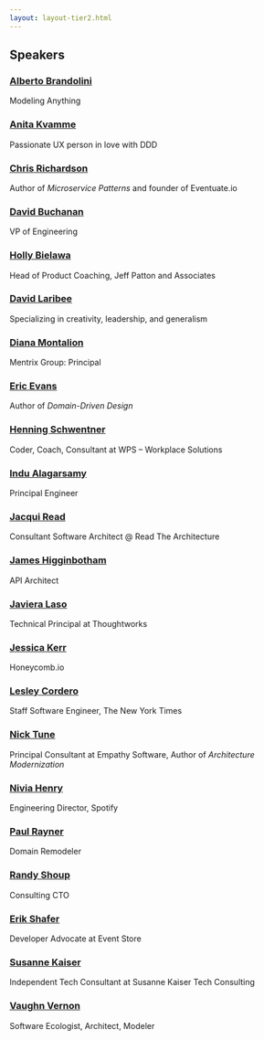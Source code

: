 ```yaml
---
layout: layout-tier2.html
---
```

<div class="container section speakers">
  <h2 class="text-center">Speakers</h2>
    <div class="row">
        <div class="speaker-container">
            <a href="alberto-brandolini.html"><div class="speaker-img alberto-brandolini">
            </div></a>
            <h3><a class="speaker-name" href="alberto-brandolini.html">Alberto Brandolini</a></h3>
            <p class="speaker-details">Modeling Anything</p>
        </div>
        <div class="speaker-container">
            <a href="anita-kvamme.html"><div class="new-speaker-img anita-kvamme"></div></a>
            <h3><a class="speaker-name" href="anita-kvamme.html">Anita Kvamme</a></h3>
            <p class="speaker-details">Passionate UX person in love with DDD</p>
        </div>
        <div class="speaker-container">
            <a href="chris-richardson.html"><div class="speaker-img chris-richardson">
        </div></a>
            <h3><a class="speaker-name" href="chris-richardson.html">Chris Richardson</a></h3>
            <p class="speaker-details">Author of <em>Microservice Patterns</em> and founder of Eventuate.io</p>
        </div>
        <div class="speaker-container">
            <a href="david-buchanan.html"><div class="new-speaker-img david-buchanan"></div></a>
            <h3><a class="speaker-name" href="david-buchanan.html">David Buchanan</a></h3>
            <p class="speaker-details">VP of Engineering</p>
        </div>
    </div>
    <div class="row">
        <div class="speaker-container">
            <a href="holly-bielawa.html"><div class="new-speaker-img holly-bielawa"></div></a>
            <h3><a class="speaker-name" href="holly-bielawa.html">Holly Bielawa</a></h3>
            <p class="speaker-details">Head of Product Coaching, Jeff Patton and Associates</p>
        </div>
        <div class="speaker-container">
            <a href="david-laribee.html"><div class="new-speaker-img david-laribee"></div></a>
            <h3><a class="speaker-name" href="david-laribee.html">David Laribee</a></h3>
            <p class="speaker-details">Specializing in creativity, leadership, and generalism</p>
        </div>
        <div class="speaker-container">
            <a href="diana-montalion.html"><div class="speaker-img diana-montalion">
            </div></a>
            <h3><a class="speaker-name" href="diana-montalion.html">Diana Montalion</a></h3>
            <p class="speaker-details">Mentrix Group: Principal</p>
        </div>
        <div class="speaker-container">
            <a href="eric-evans.html"><div class="speaker-img eric-evans">
            </div></a>
            <h3><a class="speaker-name" href="eric-evans.html">Eric Evans</a></h3>
            <p class="speaker-details">Author of <em>Domain-Driven Design</em></p>
        </div>
    </div>
    <div class="row">
        <div class="speaker-container">
            <a href="henning-schwentner.html"><div class="speaker-img henning-schwentner">
            </div></a>
            <h3><a class="speaker-name" href="henning-schwentner.html">Henning Schwentner</a></h3>
            <p class="speaker-details">Coder, Coach, Consultant at WPS – Workplace Solutions</p>
        </div>
        <div class="speaker-container">
            <a href="indu-alagarsamy.html"><div class="speaker-img indu-alagarsamy">
            </div></a>
            <h3><a class="speaker-name" href="indu-alagarsamy.html">Indu Alagarsamy</a></h3>
            <p class="speaker-details">Principal Engineer</p>
        </div>
        <div class="speaker-container">
            <a href="jacqui-read.html"><div class="new-speaker-img jacqui-read"></div></a>
            <h3><a class="speaker-name" href="jacqui-read.html">Jacqui Read</a></h3>
            <p class="speaker-details">Consultant Software Architect @ Read The Architecture</p>
        </div>
        <div class="speaker-container">
            <a href="james-higginbotham.html"><div class="new-speaker-img james-higginbotham"></div></a>
            <h3><a class="speaker-name" href="james-higginbotham.html">James Higginbotham</a></h3>
            <p class="speaker-details">API Architect</p>
        </div>
    </div>
    <div class="row">
        <div class="speaker-container">
            <a href="javiera-laso.html"><div class="new-speaker-img javiera-laso"></div></a>
            <h3><a class="speaker-name" href="javiera-laso.html">Javiera Laso</a></h3>
            <p class="speaker-details">Technical Principal at Thoughtworks</p>
        </div>
        <div class="speaker-container">
            <a href="jessica-kerr.html"><div class="new-speaker-img jessica-kerr"></div></a>
            <h3><a class="speaker-name" href="jessica-kerr.html">Jessica Kerr</a></h3>
            <p class="speaker-details">Honeycomb.io</p>
        </div>
        <div class="speaker-container">
            <a href="lesley-cordero.html"><div class="speaker-img lesley-cordero">
            </div></a>
            <h3><a class="speaker-name" href="lesley-cordero.html">Lesley Cordero</a></h3>
            <p class="speaker-details">Staff Software Engineer, The New York Times</p>
        </div>
        <div class="speaker-container">
            <a href="nick-tune.html"><div class="speaker-img nick-tune">
            </div></a>
            <h3><a class="speaker-name" href="nick-tune.html">Nick Tune</a></h3>
            <p class="speaker-details">Principal Consultant at Empathy Software, Author of <em>Architecture Modernization</em></p>
        </div>
    </div>
    <div class="row">
        <div class="speaker-container">
            <a href="nivia-henry.html"><div class="speaker-img nivia-henry">
            </div></a>
            <h3><a class="speaker-name" href="nivia-henry.html">Nivia Henry</a></h3>
            <p class="speaker-details">Engineering Director, Spotify</p>
        </div>
        <div class="speaker-container">
            <a href="paul-rayner.html"><div class="speaker-img paul-rayner">
            </div></a>
            <h3><a class="speaker-name" href="paul-rayner.html">Paul Rayner</a></h3>
            <p class="speaker-details">Domain Remodeler</p>
        </div>
        <div class="speaker-container">
            <a href="randy-shoup.html"><div class="speaker-img randy-shoup">
            </div></a>
            <h3><a class="speaker-name" href="randy-shoup.html">Randy Shoup</a></h3>
            <p class="speaker-details">Consulting CTO</p>
        </div>
        <div class="speaker-container">
            <a href="erik-shafer.html"><div class="new-speaker-img erik-shafer"></div></a>
            <h3><a class="speaker-name" href="erik-shafer.html">Erik Shafer</a></h3>
            <p class="speaker-details">Developer Advocate at Event Store</p>
        </div>
    </div>
    <div class="row">
        <div class="speaker-container">
            <a href="susanne-kaiser.html"><div class="speaker-img susanne-kaiser">
            </div></a>
            <h3><a class="speaker-name" href="susanne-kaiser.html">Susanne Kaiser</a></h3>
            <p class="speaker-details">Independent Tech Consultant at Susanne Kaiser Tech Consulting</p>
        </div>
        <div class="speaker-container">
            <a href="vaughn-vernon.html"><div class="new-speaker-img vaughn-vernon"></div></a>
            <h3><a class="speaker-name" href="vaughn-vernon.html">Vaughn Vernon</a></h3>
            <p class="speaker-details">Software Ecologist, Architect, Modeler</p>
        </div>
    </div>
</div>